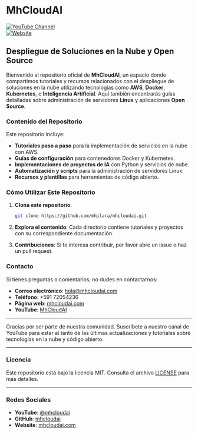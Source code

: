 
# MhCloudAI

[![YouTube Channel](https://img.shields.io/badge/YouTube-MhCloudAI-red?style=for-the-badge&logo=youtube)](https://www.youtube.com/@mhcloudai)  
[![Website](https://img.shields.io/badge/Website-mhcloudai.com-blue?style=for-the-badge)](https://mhcloudai.com)

## Despliegue de Soluciones en la Nube y Open Source

Bienvenido al repositorio oficial de **MhCloudAI**, un espacio donde compartimos tutoriales y recursos relacionados con el despliegue de soluciones en la nube utilizando tecnologías como **AWS**, **Docker**, **Kubernetes**, e **Inteligencia Artificial**. Aquí también encontrarás guías detalladas sobre administración de servidores **Linux** y aplicaciones **Open Source**.

### Contenido del Repositorio

Este repositorio incluye:
- **Tutoriales paso a paso** para la implementación de servicios en la nube con AWS.
- **Guías de configuración** para contenedores Docker y Kubernetes.
- **Implementaciones de proyectos de IA** con Python y servicios de nube.
- **Automatización y scripts** para la administración de servidores Linux.
- **Recursos y plantillas** para herramientas de código abierto.

### Cómo Utilizar Este Repositorio

1. **Clona este repositorio**:
   ```bash
   git clone https://github.com/mhilara/mhcloudai.git
   ```

2. **Explora el contenido**: Cada directorio contiene tutoriales y proyectos con su correspondiente documentación.

3. **Contribuciones**: Si te interesa contribuir, por favor abre un issue o haz un pull request.

### Contacto

Si tienes preguntas o comentarios, no dudes en contactarnos:

- **Correo electrónico**: [hola@mhcloudai.com](mailto:hola@mhcloudai.com)
- **Teléfono**: +591 72054236
- **Página web**: [mhcloudai.com](https://mhcloudai.com)
- **YouTube**: [MhCloudAI](https://www.youtube.com/@mhcloudai)

---

Gracias por ser parte de nuestra comunidad. Suscríbete a nuestro canal de YouTube para estar al tanto de las últimas actualizaciones y tutoriales sobre tecnologías en la nube y código abierto.

---

### Licencia

Este repositorio está bajo la licencia MIT. Consulta el archivo [LICENSE](LICENSE) para más detalles.

---

### Redes Sociales

- **YouTube**: [@mhcloudai](https://www.youtube.com/@mhcloudai)
- **GitHub**: [mhcloudai](https://github.com/mhilara/mhcloudai)
- **Website**: [mhcloudai.com](https://mhcloudai.com)
